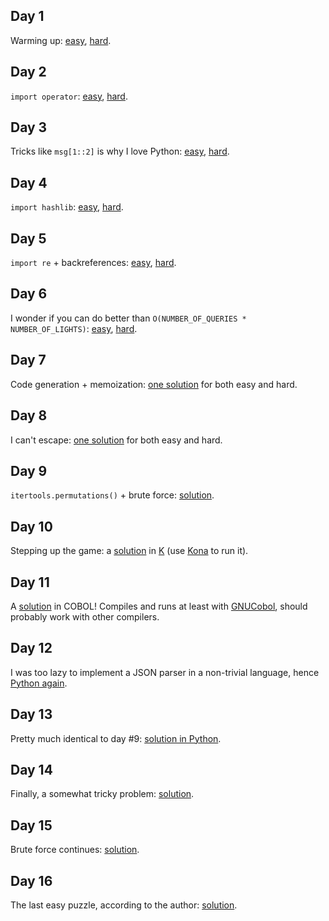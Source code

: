 Day 1
-----
Warming up: [easy](https://github.com/dfyz/adventofcode/blob/master/01/sln.py), [hard](https://github.com/dfyz/adventofcode/blob/master/01/sln_hard.py).

Day 2
-----
`import operator`: [easy](https://github.com/dfyz/adventofcode/blob/master/02/sln.py), [hard](https://github.com/dfyz/adventofcode/blob/master/02/sln_hard.py).

Day 3
-----
Tricks like `msg[1::2]` is why I love Python: [easy](https://github.com/dfyz/adventofcode/blob/master/03/sln.py), [hard](https://github.com/dfyz/adventofcode/blob/master/03/sln_hard.py).

Day 4
-----
`import hashlib`: [easy](https://github.com/dfyz/adventofcode/blob/master/04/sln.py), [hard](https://github.com/dfyz/adventofcode/blob/master/04/sln_hard.py).

Day 5
-----
`import re` + backreferences: [easy](https://github.com/dfyz/adventofcode/blob/master/05/sln.py), [hard](https://github.com/dfyz/adventofcode/blob/master/05/sln_hard.py).

Day 6
-----
I wonder if you can do better than `O(NUMBER_OF_QUERIES * NUMBER_OF_LIGHTS)`: [easy](https://github.com/dfyz/adventofcode/blob/master/06/sln.py), [hard](https://github.com/dfyz/adventofcode/blob/master/06/sln_hard.py).

Day 7
-----
Code generation + memoization: [one solution](https://github.com/dfyz/adventofcode/blob/master/07/sln.py) for both easy and hard.

Day 8
-----
I can't escape: [one solution](https://github.com/dfyz/adventofcode/blob/master/08/sln.py) for both easy and hard.

Day 9
-----
`itertools.permutations()` + brute force: [solution](https://github.com/dfyz/adventofcode/blob/master/09/sln.py).

Day 10
------
Stepping up the game: a [solution](https://github.com/dfyz/adventofcode/blob/master/10/sln.k) in [K](https://en.wikipedia.org/wiki/K_(programming_language)) (use [Kona](https://github.com/kevinlawler/kona) to run it).

Day 11
------
A [solution](https://github.com/dfyz/adventofcode/blob/master/11/sln.cbl) in COBOL! Compiles and runs at least with [GNUCobol](http://sourceforge.net/projects/open-cobol/), should probably work with other compilers.

Day 12
------
I was too lazy to implement a JSON parser in a non-trivial language, hence [Python again](https://github.com/dfyz/adventofcode/blob/master/12/sln.py).

Day 13
------
Pretty much identical to day #9: [solution in Python](https://github.com/dfyz/adventofcode/blob/master/13/sln.py).

Day 14
------
Finally, a somewhat tricky problem: [solution](https://github.com/dfyz/adventofcode/blob/master/14/sln.py).

Day 15
------
Brute force continues: [solution](https://github.com/dfyz/adventofcode/blob/master/15/sln.py).

Day 16
------
The last easy puzzle, according to the author: [solution](https://github.com/dfyz/adventofcode/blob/master/16/sln.py).
